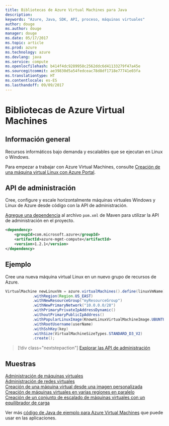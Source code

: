 ```yaml
---
title: Bibliotecas de Azure Virtual Machines para Java
description: 
keywords: "Azure, Java, SDK, API, proceso, máquinas virtuales"
author: douge
ms.author: douge
manager: douge
ms.date: 05/17/2017
ms.topic: article
ms.prod: azure
ms.technology: azure
ms.devlang: java
ms.service: compute
ms.openlocfilehash: b414f4dc9289958c2562ddc6d41133279f47a45e
ms.sourcegitcommit: ae39830d5a54fedceac78d8df1718e77741e03fa
ms.translationtype: HT
ms.contentlocale: es-ES
ms.lasthandoff: 09/09/2017
---
```

# <a name="azure-virtual-machine-libraries"></a>Bibliotecas de Azure Virtual Machines

## <a name="overview"></a>Información general

Recursos informáticos bajo demanda y escalables que se ejecutan en Linux o Windows.

Para empezar a trabajar con Azure Virtual Machines, consulte [Creación de una máquina virtual Linux con Azure Portal](/azure/virtual-machines/linux/quick-create-portal).

## <a name="management-api"></a>API de administración

Cree, configure y escale horizontalmente máquinas virtuales Windows y Linux de Azure desde código con la API de administración.

[Agregue una dependencia](https://maven.apache.org/guides/getting-started/index.html#How_do_I_use_external_dependencies) al archivo `pom.xml` de Maven para utilizar la API de administración en el proyecto.  

```XML
<dependency>
    <groupId>com.microsoft.azure</groupId>
    <artifactId>azure-mgmt-compute</artifactId>
    <version>1.2.1</version>
</dependency>
```   


## <a name="example"></a>Ejemplo

Cree una nueva máquina virtual Linux en un nuevo grupo de recursos de Azure.

```java
VirtualMachine newLinuxVm = azure.virtualMachines().define(linuxVmName)
            .withRegion(Region.US_EAST)
            .withNewResourceGroup("myResourceGroup")
            .withNewPrimaryNetwork("10.0.0.0/28")
            .withPrimaryPrivateIpAddressDynamic()
            .withoutPrimaryPublicIpAddress()
            .withPopularLinuxImage(KnownLinuxVirtualMachineImage.UBUNTU_SERVER_16_04_LTS)
            .withRootUsername(userName)
            .withSshKey(key)
            .withSize(VirtualMachineSizeTypes.STANDARD_D3_V2)
            .create();
```

> [!div class="nextstepaction"]
> [Explorar las API de administración](/java/api/overview/azure/virtualmachines/managementapi)


## <a name="samples"></a>Muestras

[Administración de máquinas virtuales][1]   
[Administración de redes virtuales][6]   
[Creación de una máquina virtual desde una imagen personalizada][2]   
[Creación de máquinas virtuales en varias regiones en paralelo][5]    
[Creación de un conjunto de escalado de máquinas virtuales con un equilibrador de carga][7]    

[1]: ../docs-ref-conceptual/java-sdk-manage-virtual-machines.md
[2]: https://azure.microsoft.com/resources/samples/managed-disk-java-create-virtual-machine-using-custom-image/
[5]: ../docs-ref-conceptual/java-sdk-virtual-machines-in-parallel.md
[6]: ../docs-ref-conceptual/java-sdk-manage-virtual-networks.md
[7]: ../docs-ref-conceptual/java-sdk-manage-vm-scalesets.md

Ver más [código de Java de ejemplo para Azure Virtual Machines](https://azure.microsoft.com/resources/samples/?platform=java&term=VM) que puede usar en las aplicaciones.